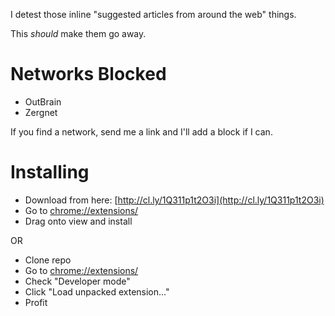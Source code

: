 I detest those inline "suggested articles from around the web" things.

This _should_ make them go away.

# Networks Blocked

  * OutBrain
  * Zergnet

If you find a network, send me a link and I'll add a block if I can.

# Installing

  * Download from here: [http://cl.ly/1Q311p1t2O3i](http://cl.ly/1Q311p1t2O3i)
  * Go to [chrome://extensions/](chrome://extensions/)
  * Drag onto view and install

OR

  * Clone repo
  * Go to [chrome://extensions/](chrome://extensions/)
  * Check "Developer mode"
  * Click "Load unpacked extension..."
  * Profit
